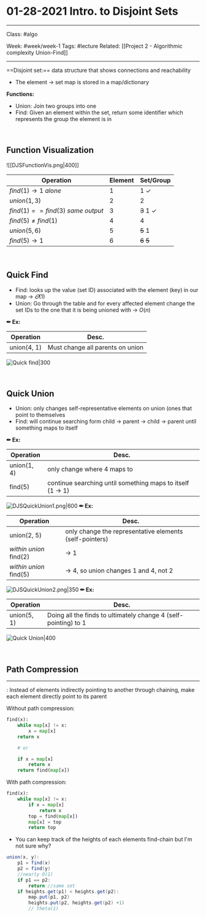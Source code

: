 # 01-28-2021 Intro. to Disjoint Sets

---

Class: #algo

Week: #week/week-1 
Tags: #lecture 
Related: [[Project 2 - Algorithmic complexity Union-Find]]

---


==Disjoint set:== data structure that shows connections and reachability
- The element → set map is stored in a map/dictionary

**Functions:**

- Union: Join two groups into one
- Find: Given an element within the set, return some identifier which represents the group the element is in

 <br/>

## Function Visualization



![[DJSFunctionVis.png|400]]



Operation | Element | Set/Group
------ | ------ | ---- 
$find(1) → 1$  *alone*| 1 | 1 ✓
$union(1, 3)$   | 2 | 2 
$find(1) == find(3)$ *same output*   | 3 | ~~3~~ 1 ✓
$find(5) ≠ find(1)$   | 4 | 4
$union(5, 6)$   | 5 | ~~5~~ 1
$find(5) → 1$   | 6 | ~~6~~ ~~5~~ 

 <br/>

## Quick Find
- Find: looks up the value (set ID) associated with the element (key) in our map 
	-> $\varTheta(1)$
- Union: Go through the table and for every affected element change the set IDs to the one that it is being unioned with 
	-> $O(n)$

**✏ Ex:** 

| Operation   | Desc.                            |
| ----------- | -------------------------------- |
| union(4, 1) | Must change all parents on union |

![Quick find|300](DJSImplementingQuickFind.png)


 <br/>

## Quick Union
- Union: only changes self-representative elements on union (ones that point to themselves
- Find: will continue searching form child -> parent -> child -> parent until something maps to itself 

**✏ Ex:** 

| Operation   | Desc.                                                     |
| ----------- | --------------------------------------------------------- |
| union(1, 4) | only change where 4 maps to                               |
| find(5)     | continue searching until something maps to itself (1 → 1) |


![DJSQuickUnion1.png|600](DJSQuickUnion1.png)
**✏ Ex:** 

| Operation  | Desc.                                                   |
| ---------- | ------------------------------------------------------- |
| union(2, 5) | only change the representative elements (self-pointers) |
| *within union* find(2)    | -> 1                                                    |
| *within union* find(5)    | -> 4, so union changes 1 and 4, not 2                                                        |


![DJSQuickUnion2.png|350](DJSQuickUnion2.png)
**✏ Ex:** 

| Operation   | Desc. |
| ----------- | ----- |
| union(5, 1) |   Doing all the finds to ultimately change 4 (self-pointing) to 1    |

![Quick Union|400](DJSImplementingQuickUnion.png)

 <br/>


## Path Compression

---

: Instead of elements indirectly pointing to another through chaining, make each element directly point to its parent

Without path compression:

```Python
find(x):
	while map[x] != x:
		x = map[x]
	return x

	# or

	if x = map[x]
		return x
	return find(map[x])
```

With path compression:

```Python
find(x):
	while map[x] != x:
		if x = map[x]
			return x
		top = find(map[x])
		map[x] = top
		return top
```

- You can keep track of the heights of each elements find-chain but I'm not sure why?

```java
union(x, y):
	p1 = find(x)
	p2 = find(y)
	//nearly O(1)
	if p1 == p2: 
		return //same set
	if heights.get(p1) < heights.get(p2):
		map.put(p1, p2)
		heights.put(p2, heights.get(p2) +1)
		// theta(1)
```